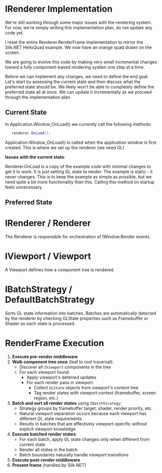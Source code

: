 # IRenderer Implementation

We're still working through some major issues with the rendering system. For now, we're simply writing this implementation plan, do not update any code yet.

I reset the entire Renderer.RenderFrame implementation to mirror the Silk.NET HelloQuad example. We now have an orange quad drawn on the screen.

We are going to evolve this code by making very small incremental changes toward a fully component-based rendering system one step at a time.

Before we can implement any changes, we need to define the end goal. Let's start by assessing the current state and then discuss what the preferred state should be. We likely won't be able to completely define the preferred state all at once. We can update it incrementally as we proceed through the implementation plan.

## Current State

In Application.Window_OnLoad() we currently call the following methods:

```csharp
   renderer.OnLoad();
```

Application.Window_OnLoad() is called when the application window is first created. This is where we set up the renderer (we need GL)

**Issues with the current state**:

Renderer.OnLoad is a copy of the example code with minimal changes to get it to work. It is just setting GL state to render. The example is static - it never changes. This is to keep the example as simple as possible, but we need quite a bit more functionality than this. Calling this method on startup feels unnecessary.

## Preferred State

# IRenderer / Renderer

The Renderer is responsible for orchestration of IWindow.Render events.

# IViewport / Viewport

A Viewport defines how a component tree is rendered.

# IBatchStrategy / DefaultBatchStrategy

Sorts GL state information into batches. Batches are automatically detected by the renderer by checking GLState properties such as Framebuffer or Shader as each state is processed.

# RenderFrame Execution

1. **Execute pre-render middleware**
2. **Walk component tree once** (leaf to root traversal):
   - Discover all `IViewport` components in the tree
   - For each viewport found:
     - Apply viewport's deferred updates
     - For each render pass in viewport:
       - Collect `GLState` objects from viewport's content tree
       - Tag render states with viewport context (framebuffer, screen region, etc.)
3. **Batch and sort all render states** using `IBatchStrategy`:
   - Strategy groups by framebuffer target, shader, render priority, etc.
   - Natural viewport separation occurs because each viewport has different GL state requirements
   - Results in batches that are effectively viewport-specific without explicit viewport knowledge
4. **Execute batched render states**:
   - For each batch, apply GL state changes only when different from current state
   - Render all states in the batch
   - Batch boundaries naturally handle viewport transitions
5. **Execute post-render middleware**
6. **Present frame** (handled by Silk.NET)
